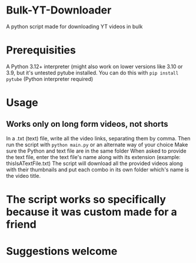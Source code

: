 # Bulk-YT-Downloader
A python script made for downloading YT videos in bulk

# Prerequisities
A Python 3.12+ interpreter (might also work on lower versions like 3.10 or 3.9, but it's untested
pytube installed. You can do this with `pip install pytube` (Python interpreter required)

# Usage
## Works only on long form videos, not shorts
In a .txt (text) file, write all the video links, separating them by comma.
Then run the script with `python main.py` or an alternate way of your choice
Make sure the Python and text file are in the same folder
When asked to provide the text file, enter the text file's name along with its extension (example: thisIsATextFile.txt)
The script will download all the provided videos along with their thumbnails and put each combo in its own folder which's name is the video title.

# The script works so specifically because it was custom made for a friend
# Suggestions welcome
